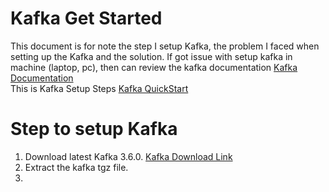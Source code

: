 # Kafka Get Started 
This document is for note the step I setup Kafka, the problem I faced when setting up the Kafka and the solution.
If got issue with setup kafka in machine (laptop, pc), then can review the kafka documentation [Kafka Documentation](https://kafka.apache.org/documentation/)
<br> This is Kafka Setup Steps [Kafka QuickStart](https://kafka.apache.org/quickstart)

# Step to setup Kafka
1. Download latest Kafka 3.6.0. [Kafka Download Link](https://www.apache.org/dyn/closer.cgi?path=/kafka/3.6.0/kafka_2.13-3.6.0.tgz)
2. Extract the kafka tgz file.
3. 
